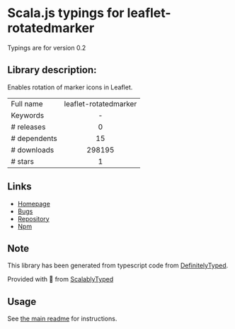 
# Scala.js typings for leaflet-rotatedmarker

Typings are for version 0.2

## Library description:
Enables rotation of marker icons in Leaflet.

|                    |                 |
| ------------------ | :-------------: |
| Full name          | leaflet-rotatedmarker |
| Keywords           | - |
| # releases         | 0 |
| # dependents       | 15 |
| # downloads        | 298195 |
| # stars            | 1 |

## Links
- [Homepage](https://github.com/bbecquet/Leaflet.RotatedMarker#readme)
- [Bugs](https://github.com/bbecquet/Leaflet.RotatedMarker/issues)
- [Repository](https://github.com/bbecquet/Leaflet.RotatedMarker)
- [Npm](https://www.npmjs.com/package/leaflet-rotatedmarker)
    


## Note
This library has been generated from typescript code from [DefinitelyTyped](https://definitelytyped.org).

Provided with :purple_heart: from [ScalablyTyped](https://github.com/oyvindberg/ScalablyTyped)

## Usage
See [the main readme](../../readme.md) for instructions.


